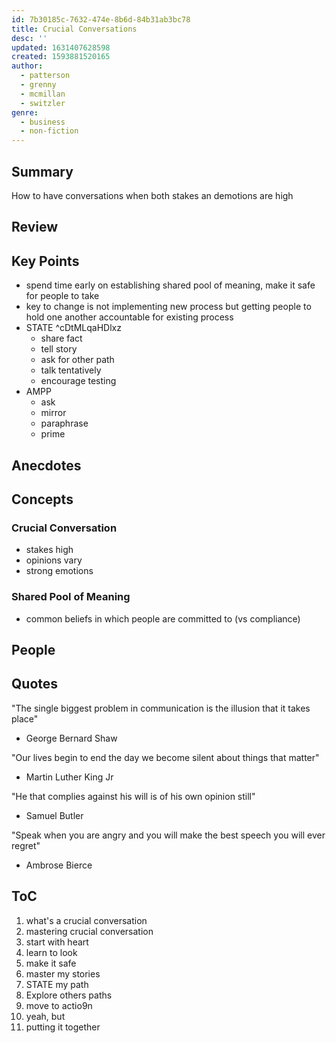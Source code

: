 ```yaml
---
id: 7b30185c-7632-474e-8b6d-84b31ab3bc78
title: Crucial Conversations
desc: ''
updated: 1631407628598
created: 1593881520165
author:
  - patterson
  - grenny
  - mcmillan
  - switzler
genre:
  - business
  - non-fiction
---
```


## Summary

How to have conversations when both stakes an demotions are high

## Review

## Key Points
- spend time early on establishing shared pool of meaning, make it safe for people to take
- key to change is not implementing new process but getting people to hold one another accountable for existing process
- STATE ^cDtMLqaHDlxz
    - share fact
    - tell story
    - ask for other path
    - talk tentatively
    - encourage testing
- AMPP
    - ask
    - mirror
    - paraphrase
    - prime

## Anecdotes

## Concepts

### Crucial Conversation
- stakes high
- opinions vary
- strong emotions

### Shared Pool of Meaning
- common beliefs in which people are committed to (vs compliance)

## People

## Quotes
"The single biggest problem in communication is the illusion that it takes place"
- George Bernard Shaw

"Our lives begin to end the day we become silent about things that matter"
- Martin Luther King Jr

"He that complies against his will is of his own opinion still"
- Samuel Butler

"Speak when you are angry and you will make the best speech you will ever regret"
- Ambrose Bierce


## ToC
1. what's a crucial conversation
2. mastering crucial conversation
3. start with heart
4. learn to look
5. make it safe
6. master my stories
7. STATE my path
8. Explore others paths
9. move to actio9n
10. yeah, but
11. putting it together
